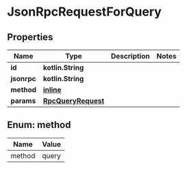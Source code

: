 
# JsonRpcRequestForQuery

## Properties
| Name | Type | Description | Notes |
| ------------ | ------------- | ------------- | ------------- |
| **id** | **kotlin.String** |  |  |
| **jsonrpc** | **kotlin.String** |  |  |
| **method** | [**inline**](#Method) |  |  |
| **params** | [**RpcQueryRequest**](RpcQueryRequest.md) |  |  |


<a id="Method"></a>
## Enum: method
| Name | Value |
| ---- | ----- |
| method | query |



